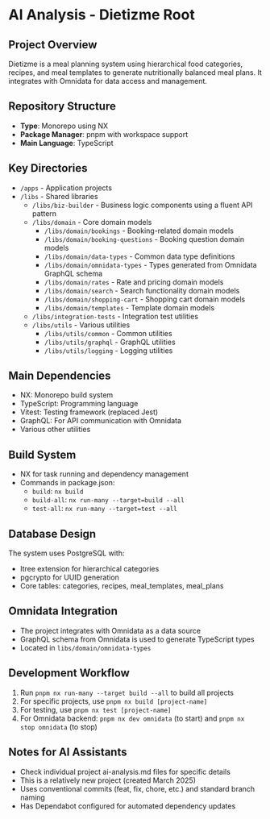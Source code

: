 # AI Analysis - Dietizme Root

## Project Overview
Dietizme is a meal planning system using hierarchical food categories, recipes, and meal templates to generate nutritionally balanced meal plans. It integrates with Omnidata for data access and management.

## Repository Structure
- **Type**: Monorepo using NX
- **Package Manager**: pnpm with workspace support
- **Main Language**: TypeScript

## Key Directories
- `/apps` - Application projects
- `/libs` - Shared libraries
  - `/libs/biz-builder` - Business logic components using a fluent API pattern
  - `/libs/domain` - Core domain models
    - `/libs/domain/bookings` - Booking-related domain models
    - `/libs/domain/booking-questions` - Booking question domain models
    - `/libs/domain/data-types` - Common data type definitions
    - `/libs/domain/omnidata-types` - Types generated from Omnidata GraphQL schema
    - `/libs/domain/rates` - Rate and pricing domain models
    - `/libs/domain/search` - Search functionality domain models
    - `/libs/domain/shopping-cart` - Shopping cart domain models
    - `/libs/domain/templates` - Template domain models
  - `/libs/integration-tests` - Integration test utilities
  - `/libs/utils` - Various utilities
    - `/libs/utils/common` - Common utilities
    - `/libs/utils/graphql` - GraphQL utilities
    - `/libs/utils/logging` - Logging utilities

## Main Dependencies
- NX: Monorepo build system
- TypeScript: Programming language
- Vitest: Testing framework (replaced Jest)
- GraphQL: For API communication with Omnidata
- Various other utilities

## Build System
- NX for task running and dependency management
- Commands in package.json:
  - `build`: `nx build`
  - `build-all`: `nx run-many --target=build --all`
  - `test-all`: `nx run-many --target=test --all`

## Database Design
The system uses PostgreSQL with:
- ltree extension for hierarchical categories
- pgcrypto for UUID generation
- Core tables: categories, recipes, meal_templates, meal_plans

## Omnidata Integration
- The project integrates with Omnidata as a data source
- GraphQL schema from Omnidata is used to generate TypeScript types
- Located in `libs/domain/omnidata-types`

## Development Workflow
1. Run `pnpm nx run-many --target build --all` to build all projects
2. For specific projects, use `pnpm nx build [project-name]`
3. For testing, use `pnpm nx test [project-name]`
4. For Omnidata backend: `pnpm nx dev omnidata` (to start) and `pnpm nx stop omnidata` (to stop)

## Notes for AI Assistants
- Check individual project ai-analysis.md files for specific details
- This is a relatively new project (created March 2025)
- Uses conventional commits (feat, fix, chore, etc.) and standard branch naming
- Has Dependabot configured for automated dependency updates
